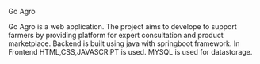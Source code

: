 Go Agro

 Go Agro is a web application.
 The project aims to develope to support farmers by providing platform for  expert consultation and product marketplace.
 Backend is built using java with springboot framework.
 In Frontend HTML,CSS,JAVASCRIPT is used.
 MYSQL is used for datastorage.

